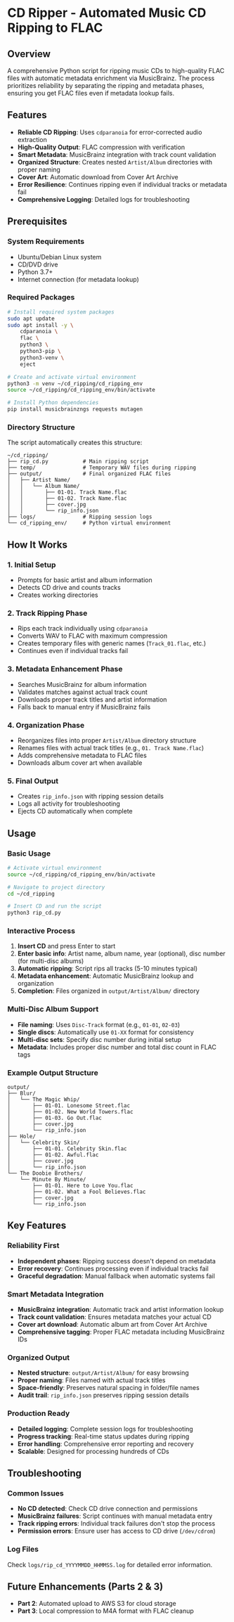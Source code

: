 # CD Ripper - Automated Music CD Ripping to FLAC

## Overview
A comprehensive Python script for ripping music CDs to high-quality FLAC files with automatic metadata enrichment via MusicBrainz. The process prioritizes reliability by separating the ripping and metadata phases, ensuring you get FLAC files even if metadata lookup fails.

## Features

- **Reliable CD Ripping**: Uses `cdparanoia` for error-corrected audio extraction
- **High-Quality Output**: FLAC compression with verification
- **Smart Metadata**: MusicBrainz integration with track count validation
- **Organized Structure**: Creates nested `Artist/Album` directories with proper naming
- **Cover Art**: Automatic download from Cover Art Archive
- **Error Resilience**: Continues ripping even if individual tracks or metadata fail
- **Comprehensive Logging**: Detailed logs for troubleshooting

## Prerequisites

### System Requirements
- Ubuntu/Debian Linux system
- CD/DVD drive
- Python 3.7+
- Internet connection (for metadata lookup)

### Required Packages
```bash
# Install required system packages
sudo apt update
sudo apt install -y \
    cdparanoia \
    flac \
    python3 \
    python3-pip \
    python3-venv \
    eject

# Create and activate virtual environment
python3 -m venv ~/cd_ripping/cd_ripping_env
source ~/cd_ripping/cd_ripping_env/bin/activate

# Install Python dependencies
pip install musicbrainzngs requests mutagen
```

### Directory Structure
The script automatically creates this structure:
```
~/cd_ripping/
├── rip_cd.py           # Main ripping script
├── temp/               # Temporary WAV files during ripping
├── output/             # Final organized FLAC files
│   ├── Artist Name/
│   │   └── Album Name/
│   │       ├── 01-01. Track Name.flac
│   │       ├── 01-02. Track Name.flac
│   │       ├── cover.jpg
│   │       └── rip_info.json
├── logs/               # Ripping session logs
└── cd_ripping_env/     # Python virtual environment
```

## How It Works

### 1. **Initial Setup**
- Prompts for basic artist and album information
- Detects CD drive and counts tracks
- Creates working directories

### 2. **Track Ripping Phase**
- Rips each track individually using `cdparanoia`
- Converts WAV to FLAC with maximum compression
- Creates temporary files with generic names (`Track_01.flac`, etc.)
- Continues even if individual tracks fail

### 3. **Metadata Enhancement Phase**
- Searches MusicBrainz for album information
- Validates matches against actual track count
- Downloads proper track titles and artist information
- Falls back to manual entry if MusicBrainz fails

### 4. **Organization Phase**
- Reorganizes files into proper `Artist/Album` directory structure
- Renames files with actual track titles (e.g., `01. Track Name.flac`)
- Adds comprehensive metadata to FLAC files
- Downloads album cover art when available

### 5. **Final Output**
- Creates `rip_info.json` with ripping session details
- Logs all activity for troubleshooting
- Ejects CD automatically when complete

## Usage

### Basic Usage
```bash
# Activate virtual environment
source ~/cd_ripping/cd_ripping_env/bin/activate

# Navigate to project directory
cd ~/cd_ripping

# Insert CD and run the script
python3 rip_cd.py
```

### Interactive Process
1. **Insert CD** and press Enter to start
2. **Enter basic info**: Artist name, album name, year (optional), disc number (for multi-disc albums)
3. **Automatic ripping**: Script rips all tracks (5-10 minutes typical)
4. **Metadata enhancement**: Automatic MusicBrainz lookup and organization
5. **Completion**: Files organized in `output/Artist/Album/` directory

### Multi-Disc Album Support
- **File naming**: Uses `Disc-Track` format (e.g., `01-01`, `02-03`)
- **Single discs**: Automatically use `01-XX` format for consistency
- **Multi-disc sets**: Specify disc number during initial setup
- **Metadata**: Includes proper disc number and total disc count in FLAC tags

### Example Output Structure
```
output/
├── Blur/
│   └── The Magic Whip/
│       ├── 01-01. Lonesome Street.flac
│       ├── 01-02. New World Towers.flac
│       ├── 01-03. Go Out.flac
│       ├── cover.jpg
│       └── rip_info.json
├── Hole/
│   └── Celebrity Skin/
│       ├── 01-01. Celebrity Skin.flac
│       ├── 01-02. Awful.flac
│       ├── cover.jpg
│       └── rip_info.json
└── The Doobie Brothers/
    └── Minute By Minute/
        ├── 01-01. Here to Love You.flac
        ├── 01-02. What a Fool Believes.flac
        ├── cover.jpg
        └── rip_info.json
```

## Key Features

### **Reliability First**
- **Independent phases**: Ripping success doesn't depend on metadata
- **Error recovery**: Continues processing even if individual tracks fail
- **Graceful degradation**: Manual fallback when automatic systems fail

### **Smart Metadata Integration**
- **MusicBrainz integration**: Automatic track and artist information lookup
- **Track count validation**: Ensures metadata matches your actual CD
- **Cover art download**: Automatic album art from Cover Art Archive
- **Comprehensive tagging**: Proper FLAC metadata including MusicBrainz IDs

### **Organized Output**
- **Nested structure**: `output/Artist/Album/` for easy browsing
- **Proper naming**: Files named with actual track titles
- **Space-friendly**: Preserves natural spacing in folder/file names
- **Audit trail**: `rip_info.json` preserves ripping session details

### **Production Ready**
- **Detailed logging**: Complete session logs for troubleshooting
- **Progress tracking**: Real-time status updates during ripping
- **Error handling**: Comprehensive error reporting and recovery
- **Scalable**: Designed for processing hundreds of CDs

## Troubleshooting

### Common Issues
- **No CD detected**: Check CD drive connection and permissions
- **MusicBrainz failures**: Script continues with manual metadata entry
- **Track ripping errors**: Individual track failures don't stop the process
- **Permission errors**: Ensure user has access to CD drive (`/dev/cdrom`)

### Log Files
Check `logs/rip_cd_YYYYMMDD_HHMMSS.log` for detailed error information.

## Future Enhancements (Parts 2 & 3)

- **Part 2**: Automated upload to AWS S3 for cloud storage
- **Part 3**: Local compression to M4A format with FLAC cleanup